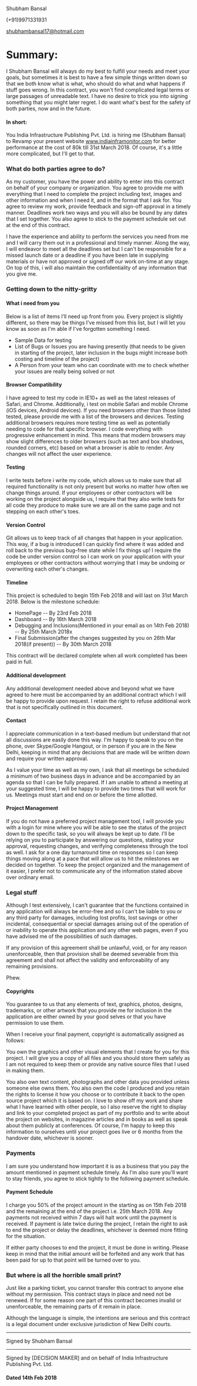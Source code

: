 Shubham Bansal

(+91)9971331931

shubhambansal17@hotmail.com

# Summary:

I Shubham Bansal will always do my best to fulfill your needs and meet your goals, but sometimes it is best to have a few simple things written down so that we both know what is what, who should do what and what happens if stuff goes wrong. In this contract, you won't find complicated legal terms or large passages of unreadable text. I have no desire to trick you into signing something that you might later regret. I do want what's best for the safety of both parties, now and in the future.

#### In short:

You India Infrastructure Publishing Pvt. Ltd. is hiring me (Shubham Bansal) to Revamp your present website www.indiainframonitor.com for better performance at the cost of 80k till 31st March 2018. Of course, it's a little more complicated, but I'll get to that.

### What do both parties agree to do?

As my customer, you have the power and ability to enter into this contract on behalf of your company or organization. You agree to provide me with everything that I need to complete the project including text, images and other information and when I need it, and in the format that I ask for. You agree to review my work, provide feedback and sign-off approval in a timely manner. Deadlines work two ways and you will also be bound by any dates that I set together. You also agree to stick to the payment schedule set out at the end of this contract.

I have the experience and ability to perform the services you need from me and I will carry them out in a professional and timely manner. Along the way, I will endeavor to meet all the deadlines set but I can't be responsible for a missed launch date or a deadline if you have been late in supplying materials or have not approved or signed off our work on-time at any stage. On top of this, i will also maintain the confidentiality of any information that you give me.

### Getting down to the nitty-gritty

#### What i need from you

Below is a list of items I’ll need up front from you. Every project is slightly different, so there may be things I’ve missed from this list, but I will let you know as soon as I'm able if I've forgotten something I need.

* Sample Data for testing
* List of Bugs or Issues you are having presently (that needs to be given in starting of the project, later inclusion in the bugs might increase both costing and timeline of the project)
* A Person from your team who can coordinate with me to check whether your issues are really being solved or not

#### Browser Compatibility
I have agreed to test my code in IE10+ as well as the latest releases of Safari, and Chrome. Additionally, i test on mobile Safari and mobile Chrome (iOS devices, Android devices). If you need browsers other than those listed tested, please provide me with a list of the browsers and devices. Testing additional browsers requires more testing time as well as potentially needing to code for that specific browser. I code everything with progressive enhancement in mind. This means that modern browsers may show slight differences to older browsers (such as text and box shadows, rounded corners, etc) based on what a browser is able to render. Any changes will not affect the user experience.

#### Testing
I write tests before i write my code, which allows us to make sure that all required functionality is not only present but works no matter how often we change things around. If your employees or other contractors will be working on the project alongside us, I require that they also write tests for all code they produce to make sure we are all on the same page and not stepping on each other's toes.

#### Version Control
Git allows us to keep track of all changes that happen in your application. This way, if a bug is introduced I can quickly find where it was added and roll back to the previous bug-free state while I fix things up! I require the code be under version control so I can work on your application with your employees or other contractors without worrying that I may be undoing or overwriting each other's changes.

#### Timeline
This project is scheduled to begin 15th Feb 2018 and will last on 31st March 2018. Below is the milestone schedule:

* HomePage -- By 23rd Feb 2018
* Dashboard -- By 16th March 2018
* Debugging and Inclusions(Mentioned in your email as on 14th Feb 2018) -- By 25th March 2018x
* Final Submission(after the changes suggested by you on 26th Mar 2018(if present)) -- By 30th March 2018

This contract will be declared complete when all work completed has been paid in full.

#### Additional development
Any additional development needed above and beyond what we have agreed to here must be accompanied by an additional contract which I will be happy to provide upon request. I retain the right to refuse additional work that is not specifically outlined in this document.

#### Contact
I appreciate communication in a text-based medium but understand that not all discussions are easily done this way. I'm happy to speak to you on the phone, over Skype/Google Hangout, or in person if you are in the New Delhi, keeping in mind that any decisions that are made will be written down and require your written approval.

As I value your time as well as my own, I ask that all meetings be scheduled a minimum of two business days in advance and be accompanied by an agenda so that I can be fully prepared. If I am unable to attend a meeting at your suggested time, I will be happy to provide two times that will work for us. Meetings must start and end on or before the time allotted.

#### Project Management
If you do not have a preferred project management tool, I will provide you with a login for mine where you will be able to see the status of the project down to the specific task, so you will always be kept up to date. I’ll be relying on you to participate by answering our questions, stating your approval, requesting changes, and verifying completeness through the tool as well. I ask for a one day turnaround time on responses so I can keep things moving along at a pace that will allow us to hit the milestones we decided on together.
To keep the project organized and the management of it easier, I prefer not to communicate any of the information stated above over ordinary email.

### Legal stuff

Although I test extensively, I can't guarantee that the functions contained in any application will always be error-free and so I can't be liable to you or any third party for damages, including lost profits, lost savings or other incidental, consequential or special damages arising out of the operation of or inability to operate this application and any other web pages, even if you have advised me of the possibilities of such damages.

If any provision of this agreement shall be unlawful, void, or for any reason unenforceable, then that provision shall be deemed severable from this agreement and shall not affect the validity and enforceability of any remaining provisions.

Phew.

#### Copyrights

You guarantee to us that any elements of text, graphics, photos, designs, trademarks, or other artwork that you provide me for inclusion in the application are either owned by your good selves or that you have permission to use them.

When I receive your final payment, copyright is automatically assigned as follows:

You own the graphics and other visual elements that I create for you for this project. I will give you a copy of all files and you should store them safely as I am not required to keep them or provide any native source files that I used in making them.

You also own text content, photographs and other data you provided unless someone else owns them. You also own the code I produced and you retain the rights to license it how you choose or to contribute it back to the open source project which it is based on.
I love to show off my work and share what I have learned with other people, so I also reserve the right to display and link to your completed project as part of my portfolio and to write about the project on websites, in magazine articles and in books as well as speak about them publicly at conferences. Of course, I'm happy to keep this information to ourselves until your project goes live or 6 months from the handover date, whichever is sooner.

### Payments

I am sure you understand how important it is as a business that you pay the amount mentioned in payment schedule timely. As I'm also sure you'll want to stay friends, you agree to stick tightly to the following payment schedule.

#### Payment Schedule

I charge you 50% of the project amount in the starting as on 15th Feb 2018 and the remaining at the end of the project i.e. 25th March 2018.
Any payments not received within 7 days will halt work until the payment is received. If payment is late twice during the project, I retain the right to ask to end the project or delay the deadlines, whichever is deemed more fitting for the situation.

If either party chooses to end the project, it must be done in writing. Please keep in mind that the initial amount will be forfeited and any work that has been paid for up to that point will be turned over to you.

### But where is all the horrible small print?

Just like a parking ticket, you cannot transfer this contract to anyone else without my permission. This contract stays in place and need not be renewed. If for some reason one part of this contract becomes invalid or unenforceable, the remaining parts of it remain in place.

Although the language is simple, the intentions are serious and this contract is a legal document under exclusive jurisdiction of New Delhi courts.



__________________________________________________
Signed by Shubham Bansal


__________________________________________________
Signed by [DECISION MAKER] and on behalf of India Infrastructure Publishing Pvt. Ltd.


#### Dated 14th Feb 2018
